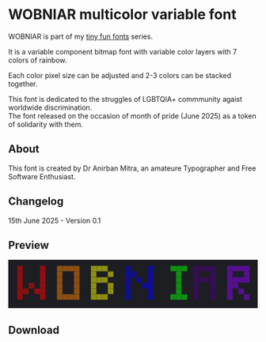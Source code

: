 # WOBNIAR multicolor variable font

WOBNIAR is part of my [tiny fun fonts](https://fonts.atipra.in/tiny.html) series.

It is a variable component bitmap font with variable color layers with 7 colors of rainbow.

Each color pixel size can be adjusted and 2-3 colors can be stacked together.

This font is dedicated to the struggles of LGBTQIA+ commmunity agaist worldwide discrimination.  
The font released on the occasion of month of pride (June 2025) as a token of solidarity with them.

## About
This font is created by Dr Anirban Mitra, an amateure Typographer and Free Software Enthusiast.
 
## Changelog
15th June 2025 - Version 0.1 

## Preview 
![wobniar](documentation/wobniar.png)

## Download



